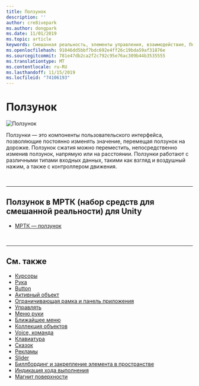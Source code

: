 ```yaml
---
title: Ползунок
description: ''
author: cre8ivepark
ms.author: dongpark
ms.date: 11/01/2019
ms.topic: article
keywords: Смешанная реальность, элементы управления, взаимодействие, Пользовательский интерфейс, UX
ms.openlocfilehash: 91046dd5bbf7bdc692e4ff26c19bda59af31876e
ms.sourcegitcommit: 781e47db2ca2f2c792c95e76ac309b44b3535555
ms.translationtype: MT
ms.contentlocale: ru-RU
ms.lasthandoff: 11/15/2019
ms.locfileid: "74106193"
---
```

# <a name="slider"></a>Ползунок

![Ползунок](images/UX/UX_Hero_Slider.jpg)

Ползунки — это компоненты пользовательского интерфейса, позволяющие постоянно изменять значение, перемещая ползунок на дорожке. Ползунок сжатия можно переместить, непосредственно изменив ползунок, напрямую или на расстоянии. Ползунки работают с различными типами входных данных, такими как взгляд и воздушный нажим, а также с контроллером движения.

<br>

---

## <a name="slider-in-mrtkmixed-reality-toolkit-for-unity"></a>Ползунок в МРТК (набор средств для смешанной реальности) для Unity

* [МРТК — ползунок](https://microsoft.github.io/MixedRealityToolkit-Unity/Documentation/README_Sliders.html)

<br>

---

## <a name="see-also"></a>См. также

* [Курсоры](cursors.md)
* [Рука](point-and-commit.md)
* [Button](button.md)
* [Активный объект](interactable-object.md)
* [Ограничивающая рамка и панель приложения](app-bar-and-bounding-box.md)
* [Управлять](direct-manipulation.md)
* [Меню руки](hand-menu.md)
* [Ближайшее меню](near-menu.md)
* [Коллекция объектов](object-collection.md)
* [Voice, команда](voice-input.md)
* [Клавиатура](keyboard.md)
* [Сказок](tooltip.md)
* [Рекламы](slate.md)
* [Slider](slider.md)
* [Биллбординг и закрепление элемента в пространстве](billboarding-and-tag-along.md)
* [Индикация хода выполнения](progress.md)
* [Магнит поверхности](surface-magnetism.md)
